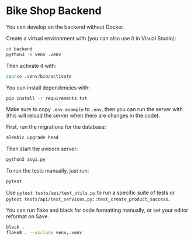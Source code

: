 # Bike Shop Backend

You can develop on the backend without Docker.

Create a virtual environment with (you can also use it in Visual Studio):

```sh
cd backend
python3 -m venv .venv
```

Then activate it with:

```sh
source .venv/bin/activate
```

You can install dependencies with:

```sh
pip install -r requirements.txt
```

Make sure to copy `.env.example` to `.env`, then you can run the server with (this will reload the server when there are changes in the code).

First, run the migrations for the database:

```sh
alembic upgrade head
```

Then start the uvicorn server:

```sh
python3 asgi.py
```

To run the tests manually, just run:

```sh
pytest
```

Use `pytest tests/api/test_utils.py` to run a specific suite of tests or `pytest tests/api/test_services.py::test_create_product_success`.

You can run flake and black for code formatting manually, or set your editor reformat on Save.

```sh
black .
flake8 . --exclude venv,.venv
```
